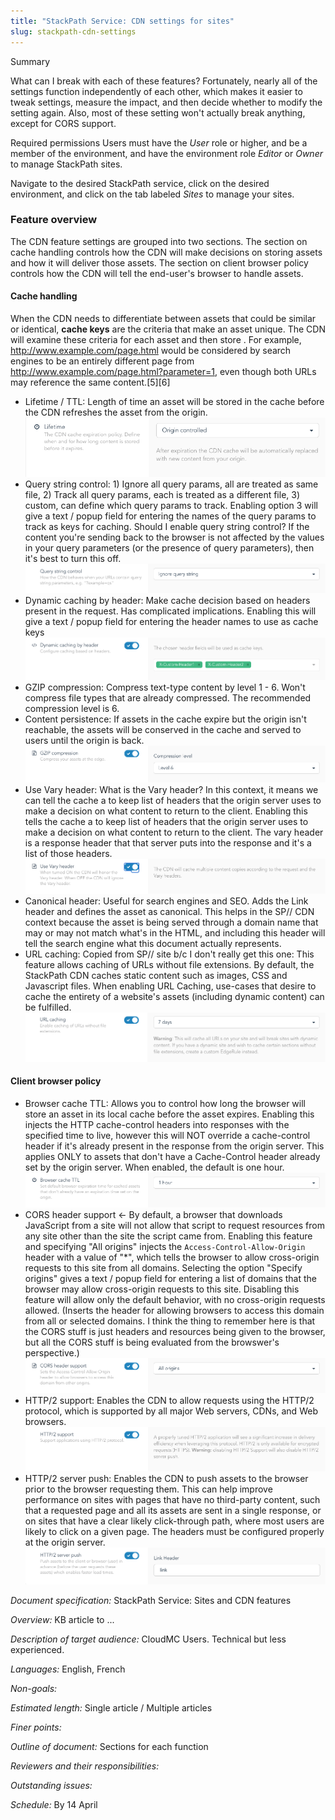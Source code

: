 ```yaml
---
title: "StackPath Service: CDN settings for sites"
slug: stackpath-cdn-settings
---
```



Summary

What can I break with each of these features?  Fortunately, nearly all of the settings function independently of each other, which makes it easier to tweak settings, measure the impact, and then decide whether to modify the setting again.  Also, most of these setting won't actually break anything, except for CORS support.

Required permissions
Users must have the *User* role or higher, and be a member of the environment, and have the environment role *Editor* or *Owner* to manage StackPath sites.

Navigate to the desired StackPath service, click on the desired environment, and click on the tab labeled *Sites* to manage your sites.

### Feature overview

The CDN feature settings are grouped into two sections.  The section on cache handling controls how the CDN will make decisions on storing assets and how it will deliver those assets.  The section on client browser policy controls how the CDN will tell the end-user's browser to handle assets.

#### Cache handling

When the CDN needs to differentiate between assets that could be similar or identical, **cache keys** are the criteria that make an asset unique.  The CDN will examine these criteria for each asset and then store .  For example, http://www.example.com/page.html would be considered by search engines to be an entirely different page from http://www.example.com/page.html?parameter=1, even though both URLs may reference the same content.[5][6]

- Lifetime / TTL: Length of time an asset will be stored in the cache before the CDN refreshes the asset from the origin.
![Lifetime](../../assets/sp-cdn-lifetime-en.png)
- Query string control: 1) Ignore all query params, all are treated as same file, 2) Track all query params, each is treated as a different file, 3) custom, can define which query params to track.  Enabling option 3 will give a text / popup field for entering the names of the query params to track as keys for caching. Should I enable query string control?  If the content you're sending back to the browser is not affected by the values in your query parameters (or the presence of query parameters), then it's best to turn this off.
![Query string](../../assets/sp-cdn-querystring-en.png)
- Dynamic caching by header: Make cache decision based on headers present in the request.  Has complicated implications.  Enabling this will give a text / popup field for entering the header names to use as cache keys
![Dynamic caching](../../assets/sp-cdn-dynamiccaching-en.png)
- GZIP compression: Compress text-type content by level 1 - 6.  Won't compress file types that are already compressed.  The recommended compression level is 6.
- Content persistence: If assets in the cache expire but the origin isn't reachable, the assets will be conserved in the cache and served to users until the origin is back.
![Gzip compression](../../assets/sp-cdn-gzip-en.png)
- Use Vary header: What is the Vary header?  In this context, it means we can tell the cache a to keep list of headers that the origin server uses to make a decision on what content to return to the client. Enabling this tells the cache a to keep list of headers that the origin server uses to make a decision on what content to return to the client.  The vary header is a response header that that server puts into the response and it's a list of those headers.
![Vary header](../../assets/sp-cdn-vary-en.png)
- Canonical header:  Useful for search engines and SEO.  Adds the Link header and defines the asset as canonical.  This helps in the SP// CDN context because the asset is being served through a domain name that may or may not match what's in the HTML, and including this header will tell the search engine what this document actually represents.
- URL caching: Copied from SP// site b/c I don't really get this one: This feature allows caching of URLs without file extensions. By default, the StackPath CDN caches static content such as images, CSS and Javascript files. When enabling URL Caching, use-cases that desire to cache the entirety of a website's assets (including dynamic content) can be fulfilled.
![URL caching](../../assets/sp-cdn-urlcaching-en.png)

#### Client browser policy

- Browser cache TTL: Allows you to control how long the browser will store an asset in its local cache before the asset expires.  Enabling this injects the HTTP cache-control headers into responses with the specified time to live, however this will NOT override a cache-control header if it's already present in the response from the origin server.  This applies ONLY to assets that don't have a Cache-Control header already set by the origin server.  When enabled, the default is one hour.  
![Browser cache TTL](../../assets/sp-cdn-browsercachettl-en.png)
- CORS header support <- By default, a browser that downloads JavaScript from a site will not allow that script to request resources from any site other than the site the script came from.  Enabling this feature and specifying "All origins" injects the `Access-Control-Allow-Origin` header with a value of "*", which tells the browser to allow cross-origin requests to this site from all domains.  Selecting the option "Specify origins" gives a text / popup field for entering a list of domains that the browser may allow cross-origin requests to this site.  Disabling this feature will allow only the default behavior, with no cross-origin requests allowed. (Inserts the header for allowing browsers to access this domain from all or selected domains.  I think the thing to remember here is that the CORS stuff is just headers and resources being given to the browser, but all the CORS stuff is being evaluated from the browswer's perspective.)  
![CORS support](../../assets/sp-cdn-corssupport-en.png)
- HTTP/2 support: Enables the CDN to allow requests using the HTTP/2 protocol, which is supported by all major Web servers, CDNs, and Web browsers.
![HTTP/2 support](../../assets/sp-cdn-http2support-en.png)
- HTTP/2 server push:  Enables the CDN to push assets to the browser prior to the browser requesting them.  This can help improve performance on sites with pages that have no third-party content, such that a requested page and all its assets are sent in a single response, or on sites that have a clear likely click-through path, where most users are likely to click on a given page.  The headers must be configured properly at the origin server.
![HTTP/2 Server Push](../../assets/sp-cdn-http2serverpush-en.png)


*Document specification:* StackPath Service: Sites and CDN features

*Overview:* KB article to ...

*Description of target audience:* CloudMC Users.  Technical but less experienced.

*Languages:* English, French

*Non-goals:*

*Estimated length:* Single article / Multiple articles

*Finer points:*

*Outline of document:* Sections for each function

*Reviewers and their responsibilities:*

*Outstanding issues:*

*Schedule:* By 14 April
